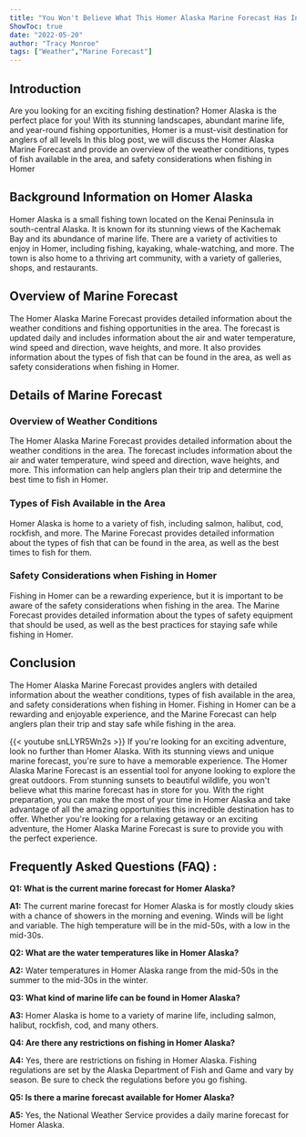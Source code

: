 ```yaml
---
title: "You Won't Believe What This Homer Alaska Marine Forecast Has In Store For You!"
ShowToc: true 
date: "2022-05-20"
author: "Tracy Monroe" 
tags: ["Weather","Marine Forecast"]
---
```

## Introduction

Are you looking for an exciting fishing destination? Homer Alaska is the perfect place for you! With its stunning landscapes, abundant marine life, and year-round fishing opportunities, Homer is a must-visit destination for anglers of all levels In this blog post, we will discuss the Homer Alaska Marine Forecast and provide an overview of the weather conditions, types of fish available in the area, and safety considerations when fishing in Homer 

## Background Information on Homer Alaska

Homer Alaska is a small fishing town located on the Kenai Peninsula in south-central Alaska. It is known for its stunning views of the Kachemak Bay and its abundance of marine life. There are a variety of activities to enjoy in Homer, including fishing, kayaking, whale-watching, and more. The town is also home to a thriving art community, with a variety of galleries, shops, and restaurants. 

## Overview of Marine Forecast

The Homer Alaska Marine Forecast provides detailed information about the weather conditions and fishing opportunities in the area. The forecast is updated daily and includes information about the air and water temperature, wind speed and direction, wave heights, and more. It also provides information about the types of fish that can be found in the area, as well as safety considerations when fishing in Homer. 

## Details of Marine Forecast

### Overview of Weather Conditions

The Homer Alaska Marine Forecast provides detailed information about the weather conditions in the area. The forecast includes information about the air and water temperature, wind speed and direction, wave heights, and more. This information can help anglers plan their trip and determine the best time to fish in Homer. 

### Types of Fish Available in the Area

Homer Alaska is home to a variety of fish, including salmon, halibut, cod, rockfish, and more. The Marine Forecast provides detailed information about the types of fish that can be found in the area, as well as the best times to fish for them. 

### Safety Considerations when Fishing in Homer

Fishing in Homer can be a rewarding experience, but it is important to be aware of the safety considerations when fishing in the area. The Marine Forecast provides detailed information about the types of safety equipment that should be used, as well as the best practices for staying safe while fishing in Homer. 

## Conclusion

The Homer Alaska Marine Forecast provides anglers with detailed information about the weather conditions, types of fish available in the area, and safety considerations when fishing in Homer. Fishing in Homer can be a rewarding and enjoyable experience, and the Marine Forecast can help anglers plan their trip and stay safe while fishing in the area.

{{< youtube snLLYR5Wn2s >}} 
If you're looking for an exciting adventure, look no further than Homer Alaska. With its stunning views and unique marine forecast, you're sure to have a memorable experience. The Homer Alaska Marine Forecast is an essential tool for anyone looking to explore the great outdoors. From stunning sunsets to beautiful wildlife, you won't believe what this marine forecast has in store for you. With the right preparation, you can make the most of your time in Homer Alaska and take advantage of all the amazing opportunities this incredible destination has to offer. Whether you're looking for a relaxing getaway or an exciting adventure, the Homer Alaska Marine Forecast is sure to provide you with the perfect experience.

## Frequently Asked Questions (FAQ) :
**Q1: What is the current marine forecast for Homer Alaska?**

**A1:** The current marine forecast for Homer Alaska is for mostly cloudy skies with a chance of showers in the morning and evening. Winds will be light and variable. The high temperature will be in the mid-50s, with a low in the mid-30s.

**Q2: What are the water temperatures like in Homer Alaska?**

**A2:** Water temperatures in Homer Alaska range from the mid-50s in the summer to the mid-30s in the winter.

**Q3: What kind of marine life can be found in Homer Alaska?**

**A3:** Homer Alaska is home to a variety of marine life, including salmon, halibut, rockfish, cod, and many others.

**Q4: Are there any restrictions on fishing in Homer Alaska?**

**A4:** Yes, there are restrictions on fishing in Homer Alaska. Fishing regulations are set by the Alaska Department of Fish and Game and vary by season. Be sure to check the regulations before you go fishing.

**Q5: Is there a marine forecast available for Homer Alaska?**

**A5:** Yes, the National Weather Service provides a daily marine forecast for Homer Alaska.



